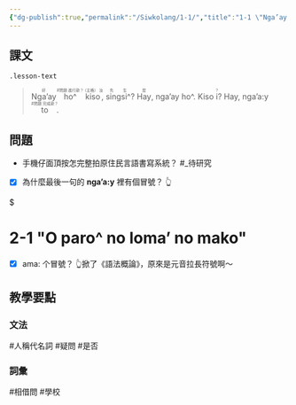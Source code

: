 ```yaml
---
{"dg-publish":true,"permalink":"/Siwkolang/1-1/","title":"1-1 \"Nga’ay ho^?\"","created":"2023/05/04 4:39:34","updated":"2023/05/11 5:49:43"}
---
```



## 課文

`.lesson-text`
> <ruby>Nga’ay<rt>好</rt></ruby> <ruby>ho^<rt>#問題<br>進行款？</rt></ruby> <ruby>kiso<rt>（主格）<br>汝</rt></ruby>, <ruby>singsi^<rt>先生</rt></ruby>?
> <ruby>Hay<rt>是</rt></ruby>, nga’ay ho^. Kiso <ruby>i<rt>？</rt></ruby>?
> Hay, nga’a:y <ruby>to<rt>#問題<br>完成款？</rt></ruby>.

## 問題

- 手機仔面頂按怎完整拍原住民言語書寫系統？ #_待研究
- [x] 為什麼最後一句的 **nga’a:y** 裡有個冒號？
      👆 
<div class="transclusion internal-embed is-loaded"><div class="markdown-embed">

$<div class="markdown-embed-title">

# 2-1 "O paro^ no loma’ no mako"

</div>


- [x] ama: 个冒號？
      👆掀了《語法概論》，原來是元音拉長符號啊～ 

</div></div>



## 教學要點

### 文法
#人稱代名詞 #疑問 #是否

### 詞彙
#相借問 #學校
